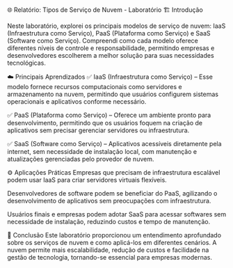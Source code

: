🌐 Relatório: Tipos de Serviço de Nuvem - Laboratório
🏗️ Introdução

Neste laboratório, explorei os principais modelos de serviço de nuvem: IaaS (Infraestrutura como Serviço), PaaS (Plataforma como Serviço) e SaaS (Software como Serviço). Compreendi como cada modelo oferece diferentes níveis de controle e responsabilidade, permitindo empresas e desenvolvedores escolherem a melhor solução para suas necessidades tecnológicas.

☁️ Principais Aprendizados
✅ IaaS (Infraestrutura como Serviço) – Esse modelo fornece recursos computacionais como servidores e armazenamento na nuvem, permitindo que usuários configurem sistemas operacionais e aplicativos conforme necessário.

✅ PaaS (Plataforma como Serviço) – Oferece um ambiente pronto para desenvolvimento, permitindo que os usuários foquem na criação de aplicativos sem precisar gerenciar servidores ou infraestrutura.

✅ SaaS (Software como Serviço) – Aplicativos acessíveis diretamente pela internet, sem necessidade de instalação local, com manutenção e atualizações gerenciadas pelo provedor de nuvem.

⚙️ Aplicações Práticas
Empresas que precisam de infraestrutura escalável podem usar IaaS para criar servidores virtuais flexíveis.

Desenvolvedores de software podem se beneficiar do PaaS, agilizando o desenvolvimento de aplicativos sem preocupações com infraestrutura.

Usuários finais e empresas podem adotar SaaS para acessar softwares sem necessidade de instalação, reduzindo custos e tempo de manutenção.

🚀 Conclusão
Este laboratório proporcionou um entendimento aprofundado sobre os serviços de nuvem e como aplicá-los em diferentes cenários. A nuvem permite mais escalabilidade, redução de custos e facilidade na gestão de tecnologia, tornando-se essencial para empresas modernas.
